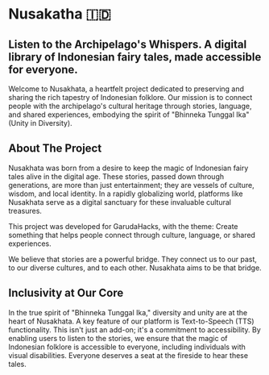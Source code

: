 # Nusakatha 🇮🇩
## Listen to the Archipelago's Whispers. A digital library of Indonesian fairy tales, made accessible for everyone.

Welcome to Nusakhata, a heartfelt project dedicated to preserving and sharing the rich tapestry of Indonesian folklore. Our mission is to connect people with the archipelago's cultural heritage through stories, language, and shared experiences, embodying the spirit of "Bhinneka Tunggal Ika" (Unity in Diversity).

## About The Project
Nusakhata was born from a desire to keep the magic of Indonesian fairy tales alive in the digital age. These stories, passed down through generations, are more than just entertainment; they are vessels of culture, wisdom, and local identity. In a rapidly globalizing world, platforms like Nusakhata serve as a digital sanctuary for these invaluable cultural treasures.

This project was developed for GarudaHacks, with the theme: Create something that helps people connect through culture, language, or shared experiences.

We believe that stories are a powerful bridge. They connect us to our past, to our diverse cultures, and to each other. Nusakhata aims to be that bridge.

## Inclusivity at Our Core
In the true spirit of "Bhinneka Tunggal Ika," diversity and unity are at the heart of Nusakhata. A key feature of our platform is Text-to-Speech (TTS) functionality. This isn't just an add-on; it's a commitment to accessibility. By enabling users to listen to the stories, we ensure that the magic of Indonesian folklore is accessible to everyone, including individuals with visual disabilities. Everyone deserves a seat at the fireside to hear these tales.


